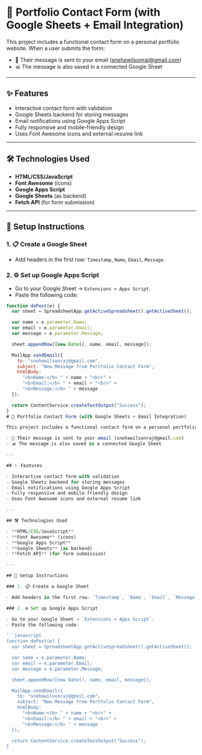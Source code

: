 # 💼 Portfolio Contact Form (with Google Sheets + Email Integration)

This project includes a functional contact form on a personal portfolio website. When a user submits the form:

- 📩 Their message is sent to your email (snehawilsonraj@gmail.com)
- 📊 The message is also saved in a connected Google Sheet

---

## ✨ Features

- Interactive contact form with validation
- Google Sheets backend for storing messages
- Email notifications using Google Apps Script
- Fully responsive and mobile-friendly design
- Uses Font Awesome icons and external resume link

---

## 🛠️ Technologies Used

- **HTML/CSS/JavaScript**
- **Font Awesome** (icons)
- **Google Apps Script**
- **Google Sheets** (as backend)
- **Fetch API** (for form submission)

---

## 🚀 Setup Instructions

### 1. 📋 Create a Google Sheet

- Add headers in the first row: `Timestamp`, `Name`, `Email`, `Message`.

### 2. ⚙️ Set up Google Apps Script

- Go to your Google Sheet → `Extensions > Apps Script`.
- Paste the following code:

```javascript
function doPost(e) {
  var sheet = SpreadsheetApp.getActiveSpreadsheet().getActiveSheet();

  var name = e.parameter.Name;
  var email = e.parameter.Email;
  var message = e.parameter.Message;

  sheet.appendRow([new Date(), name, email, message]);

  MailApp.sendEmail({
    to: "snehawilsonraj@gmail.com",
    subject: "New Message from Portfolio Contact Form",
    htmlBody:
      "<b>Name:</b> " + name + "<br>" +
      "<b>Email:</b> " + email + "<br>" +
      "<b>Message:</b> " + message
  });

  return ContentService.createTextOutput("Success");
}
# 💼 Portfolio Contact Form (with Google Sheets + Email Integration)

This project includes a functional contact form on a personal portfolio website. When a user submits the form:

- 📩 Their message is sent to your email (snehawilsonraj@gmail.com)
- 📊 The message is also saved in a connected Google Sheet

---

## ✨ Features

- Interactive contact form with validation
- Google Sheets backend for storing messages
- Email notifications using Google Apps Script
- Fully responsive and mobile-friendly design
- Uses Font Awesome icons and external resume link

---

## 🛠️ Technologies Used

- **HTML/CSS/JavaScript**
- **Font Awesome** (icons)
- **Google Apps Script**
- **Google Sheets** (as backend)
- **Fetch API** (for form submission)

---

## 🚀 Setup Instructions

### 1. 📋 Create a Google Sheet

- Add headers in the first row: `Timestamp`, `Name`, `Email`, `Message`.

### 2. ⚙️ Set up Google Apps Script

- Go to your Google Sheet → `Extensions > Apps Script`.
- Paste the following code:

```javascript
function doPost(e) {
  var sheet = SpreadsheetApp.getActiveSpreadsheet().getActiveSheet();

  var name = e.parameter.Name;
  var email = e.parameter.Email;
  var message = e.parameter.Message;

  sheet.appendRow([new Date(), name, email, message]);

  MailApp.sendEmail({
    to: "snehawilsonraj@gmail.com",
    subject: "New Message from Portfolio Contact Form",
    htmlBody:
      "<b>Name:</b> " + name + "<br>" +
      "<b>Email:</b> " + email + "<br>" +
      "<b>Message:</b> " + message
  });

  return ContentService.createTextOutput("Success");
}
